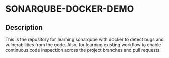 # SONARQUBE-DOCKER-DEMO

## Description
This is the repository for learning sonarqube with docker to detect bugs and vulnerabilities from the code. Also, for learning existing workflow to enable continuous code inspection across the project branches and pull requests.
